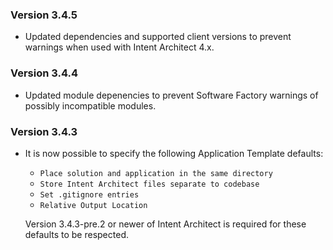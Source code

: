 ### Version 3.4.5

- Updated dependencies and supported client versions to prevent warnings when used with Intent Architect 4.x.

### Version 3.4.4

- Updated module depenencies to prevent Software Factory warnings of possibly incompatible modules.

### Version 3.4.3

- It is now possible to specify the following Application Template defaults:
  - `Place solution and application in the same directory`
  - `Store Intent Architect files separate to codebase`
  - `Set .gitignore entries`
  - `Relative Output Location`

  Version 3.4.3-pre.2 or newer of Intent Architect is required for these defaults to be respected.

